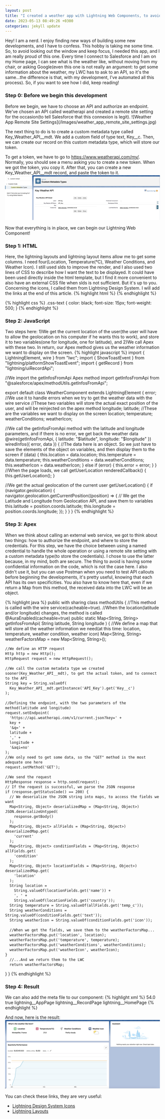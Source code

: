 ```yaml
---
layout: post
title: "I created a weather app with Lightning Web Components, to avoid looking out the window"
date: 2023-05-13 08:49:26 +0300
categories: jekyll update
---
```


Hey! I am a nerd. I enjoy finding new ways of building some new developments, and I have to confess. This hobby is taking me some time. So, to avoid looking out the window and keep focus, I needed this app, and I am really proud of this one. Every time I connect to Salesforce and I am on my Home page, I can see what is the weather like, without moving from my chair, or asking Google(even this one is not really an argument: to get some information about the weather, my LWC has to ask to an API, so it's the same...the difference is that, with my development, I've automated all this process).
So, if you want to see how I did, keep reading!
<h3>Step 0: Before we begin this development</h3>
Before we begin, we have to choose an API and authorize an endpoint. We've chosen an API called weatherapi and created a remote site setting for the occasion(to tell Salesforce that this connexion is legit).
![Weather App Remote Site Settings](/Images/weather_app_remote_site_settings.jpg)

The next thing to do is to create a custom metadata type called Key_Weather_API__mdt. We add a custom field of type text, Key__c. Then, we can create our record on this custom metadata type, which will store our token.

To get a token, we have to go to https://www.weatherapi.com/my/. Normally, you should see a menu asking you to create a new token. When we got the token, you copy it. After that, you can create a new Key_Weather_API__mdt record, and paste the token to it.
![Weather App Remote Site Settings](/Images/weather_app_mdt_record.jpg)

Now that everything is in place, we can begin our Lightning Web Component!
<h3>Step 1: HTML</h3>
Here, the lightning layouts and lightning layout items allow me to get some columns. I need four(Location, Temperature(°C), Weather Conditions, and Weather Icon). I still used slds to improve the render, and I also used two lines of CSS to describe how I want the text to be displayed. It could have been used directly inside the html template, but I find it more convenient to also have an external CSS file when slds is not sufficient. But it's up to you. Concerning the icons, I called them from Lightning Design System. I will add the links at the end of this article.
{% highlight html %}
<template>
  <lightning-card title="What's the weather like here?">
    <lightning-layout>
      <!-- Location -->
      <lightning-layout-item
        size="1"
        medium-device-size="3"
        padding="around_xx-small"
      >
        <lightning-card
          icon-name="standard:location"
          class="slds-align_absolute-center"
          title="Location"
        >
          <div class="slds-align_absolute-center css-text">{location}</div>
        </lightning-card>
      </lightning-layout-item>
      <!-- Location -->
      <!-- Temperature -->
      <lightning-layout-item
        size="1"
        medium-device-size="3"
        padding="around_xx-small"
      >
        <lightning-card
          icon-name="custom:custom97"
          class="slds-align_absolute-center"
          title="Current Temperature"
        >
          <div class="slds-align_absolute-center css-text">{temperature}</div>
        </lightning-card>
      </lightning-layout-item>
      <!-- Temperature -->
      <!-- Weather Conditions -->
      <lightning-layout-item
        size="1"
        medium-device-size="3"
        padding="around_xx-small"
      >
        <lightning-card
          icon-name="utility:flow"
          class="slds-align_absolute-center"
          title="Current Wind Speed"
        >
          <div class="slds-align_absolute-center css-text">
            {weatherConditions}
          </div>
        </lightning-card>
      </lightning-layout-item>
      <!-- Weather Conditions -->
      <!-- Weather Icon -->
      <lightning-layout-item
        size="1"
        medium-device-size="3"
        padding="around_xx-small"
      >
        <lightning-card
          icon-name="standard:invocable_action"
          class="slds-align_absolute-center slds-m-bottom_none"
          title="Weather Icon"
        >
          <div
            class="slds-align_absolute-center css-text weather-icon"
            style="position: relative; top: -20px; left: 0px"
          >
            <img src={weatherIcon} alt="weather icon" />
          </div>
        </lightning-card>
      </lightning-layout-item>
      <!-- Weather Icon -->
    </lightning-layout>
  </lightning-card>
</template>
{% endhighlight %}

{% highlight css %}
.css-text {
  color: black;
  font-size: 15px;
  font-weight: 500;
}
{% endhighlight %}

<h3>Step 2: JavaScript</h3>
Two steps here: 1)We get the current location of the user(the user will have to allow the geolocation on his computer if he wants this to work), and store it to two variables(one for longitude, one for latitude), and 2)We call Apex with these two. In return, our Apex method gives us the weather information we want to display on the screen.
{% highlight javascript %}
import { LightningElement, wire } from "lwc";
import { ShowToastEvent } from "lightning/platformShowToastEvent";
import { getRecord } from "lightning/uiRecordApi";

//We import the getInfosFromApi Apex method
import getInfosFromApi from "@salesforce/apex/methodUtils.getInfosFromApi";

export default class WeatherComponent extends LightningElement {
  error; //We use it to handle errors when we try to get the weather data with the wire service
  //These two variables will store the actual exact position of the user, and will be reinjected on the apex method
  longitude;
  latitude;
  //These are the variables we want to display on the screen
  location;
  temperature;
  weatherConditions;
  weatherIcon;

  //We call the getInfosFromApi method with the latitude and longitude parameters, and if there is no error, we get back the weather data
  @wire(getInfosFromApi, { latitude: "$latitude", longitude: "$longitude" })
  wiredInfos({ error, data }) {
    //The data here is an object. So we just have to save the elements of the object on variables, and then display them to the screen
    if (data) {
      this.location = data.location;
      this.temperature = data.temperature;
      this.weatherConditions = data.weatherConditions;
      this.weatherIcon = data.weatherIcon;
    } else if (error) {
      this.error = error;
    }
  }
  //When the page loads, we call getUserLocation
  renderedCallback() {
    this.getUserLocation();
  }

  //We get the actual geolocation of the current user
  getUserLocation() {
    if (navigator.geolocation) {
      navigator.geolocation.getCurrentPosition((position) => {
        // We get the Latitude and Longitude from Geolocation API, and save them to variables
        this.latitude = position.coords.latitude;
        this.longitude = position.coords.longitude;
      });
    }
  }
}
{% endhighlight %}

<h3>Step 3: Apex</h3>
When we think about calling an external web service, we got to think about two things: how to authorize the endpoint, and where to store the credentials. For this step, we have the choice between using a named credential to handle the whole operation or using a remote site setting with a custom metadata type(to store the credentials). I chose to use the latter because, in my mind, both are secure. The thing to avoid is having some confidential information on the code, which is not the case here. 
I also didn't use it, but you can use Postman when you need to test API callouts before beginning the developments, it's pretty useful, knowing that each API has its own specificities.  
You also have to know here that, even if we return a Map<String, String> from this method, the received data into the LWC will be an object.

{% highlight java %}
public with sharing class methodUtils {
  //This method is called with the wire service(cacheable=true).
  //When the location(latitude and/or longitude) changes, the method is called
  @AuraEnabled(cacheable=true)
  public static Map<String, String> getInfosFromApi(
    String latitude,
    String longitude
  ) {
    //We define a map that will store all the weather information we need(at this time: location, temperature, weather condition, weather icon)
    Map<String, String> weatherFactorsMap = new Map<String, String>();

    //We define an HTTP request
    Http http = new Http();
    HttpRequest request = new HttpRequest();

    //We call the custom metadata type we created sooner(Key_Weather_API__mdt), to get the actual token, and to connect to the API
    String key = String.valueOf(
      Key_Weather_API__mdt.getInstance('API_Key').get('Key__c')
    );

    //Defining the endpoint, with the two parameters of the method(latitude and longitude)
    request.setEndpoint(
      'https://api.weatherapi.com/v1/current.json?key=' +
      key +
      '&q=' +
      latitude +
      ',' +
      longitude +
      '&aqi=no'
    );
    //We only need to get some data, so the "GET" method is the most adequate one here
    request.setMethod('GET');

    //We send the request
    HttpResponse response = http.send(request);
    // If the request is successful, we parse the JSON response
    if (response.getStatusCode() == 200) {
      // We deserialize the JSON string into maps, to access the fields we want
      Map<String, Object> deserializedMap = (Map<String, Object>) JSON.deserializeUntyped(
        response.getBody()
      );
      Map<String, Object> allFields = (Map<String, Object>) deserializedMap.get(
        'current'
      );
      Map<String, Object> conditionFields = (Map<String, Object>) allFields.get(
        'condition'
      );
      Map<String, Object> locationFields = (Map<String, Object>) deserializedMap.get(
        'location'
      );
      String location =
        String.valueOf(locationFields.get('name')) +
        ', ' +
        String.valueOf(locationFields.get('country'));
      String temperature = String.valueOf(allFields.get('temp_c'));
      String weatherConditions = String.valueOf(conditionFields.get('text'));
      String weatherIcon = String.valueOf(conditionFields.get('icon'));

      //When we get the fields, we save them to the weatherFactorsMap...
      weatherFactorsMap.put('location', location);
      weatherFactorsMap.put('temperature', temperature);
      weatherFactorsMap.put('weatherConditions', weatherConditions);
      weatherFactorsMap.put('weatherIcon', weatherIcon);
    }
      //...And we return them to the LWC
      return weatherFactorsMap;
  }
}
{% endhighlight %}

<h3>Step 4: Result</h3> 
We can also add the meta file to our component:
{% highlight xml %}
<?xml version="1.0" encoding="UTF-8"?>
<LightningComponentBundle xmlns="http://soap.sforce.com/2006/04/metadata">
    <apiVersion>54.0</apiVersion>
    <isExposed>true</isExposed>
    <targets>
        <target>lightning__AppPage</target>
        <target>lightning__RecordPage</target>
        <target>lightning__HomePage</target>
    </targets>
</LightningComponentBundle>
{% endhighlight %}

And now, here is the result:
![Weather App Result](/Images/weather_app_result.jpg)

You can check these links, they are very useful:
<ul>
  <li><a href="https://www.lightningdesignsystem.com/icons/">Lightning Design System Icons</a></li>
  <li><a href="https://developer.salesforce.com/docs/component-library/bundle/lightning-layout/example">Lightning Layouts</a></li>
</ul>




